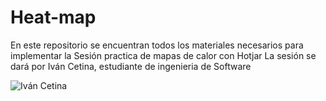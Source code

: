 # Heat-map
En este repositorio se encuentran todos los materiales necesarios para implementar la Sesión practica de mapas de calor con Hotjar
La sesión se dará por Iván Cetina, estudiante de ingenieria de Software

![Iván Cetina](https://user-images.githubusercontent.com/95014808/179027539-43e10a08-c6d2-4194-bda9-ffa1e388b765.jpeg)
